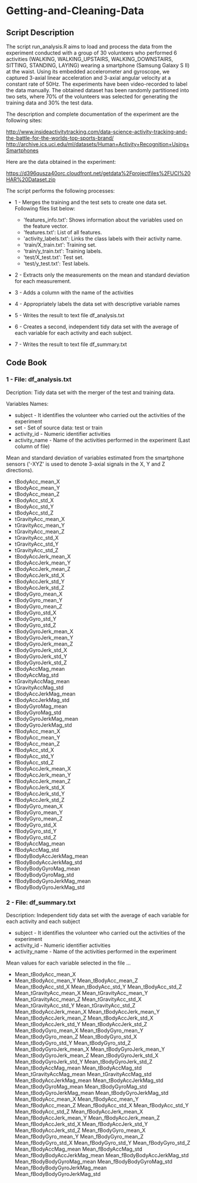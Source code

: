 # Getting-and-Cleaning-Data

## Script Description 

The script run_analysis.R aims to load and process the data from the experiment conducted with a group of 30 volunteers who performed 6 activities (WALKING, WALKING_UPSTAIRS, WALKING_DOWNSTAIRS, SITTING, STANDING, LAYING) wearing a smartphone (Samsung Galaxy S II)  at the waist. Using its embedded accelerometer and gyroscope, we captured 3-axial linear acceleration and 3-axial angular velocity at a constant rate of 50Hz. The experiments have been video-recorded to label the data manually. The obtained dataset has been randomly partitioned into two sets, where 70% of the volunteers was selected for generating the training data and 30% the test data. 

The description and complete documentation of the experiment are the following sites: 

  http://www.insideactivitytracking.com/data-science-activity-tracking-and-the-battle-for-the-worlds-top-sports-brand/
  http://archive.ics.uci.edu/ml/datasets/Human+Activity+Recognition+Using+Smartphones

Here are the data obtained in the experiment:

https://d396qusza40orc.cloudfront.net/getdata%2Fprojectfiles%2FUCI%20HAR%20Dataset.zip 

The script performs the following processes:

* 1 - Merges the training and the test sets to create one data set. 
    Following files list below:
    
    - 'features_info.txt': Shows information about the variables used on the feature vector.
    - 'features.txt': List of all features.
    - 'activity_labels.txt': Links the class labels with their activity name.
    - 'train/X_train.txt': Training set.
    - 'train/y_train.txt': Training labels.
    - 'test/X_test.txt': Test set.
    - 'test/y_test.txt': Test labels.
    
* 2 - Extracts only the measurements on the mean and standard deviation for each measurement.
* 3 - Adds a column with the name of the activities
* 4 - Appropriately labels the data set with descriptive variable names
* 5 - Writes the result to text file df_analysis.txt
* 6 - Creates a second, independent tidy data set with the average of each variable for each activity and each subject.
* 7 - Writes the result to text file df_summary.txt

## Code Book 

### 1 - File:  df_analysis.txt
Decription: Tidy data set with the merger of the test and training data. 

Variables Names:

* subject - It identifies the volunteer who carried out the activities of the experiment
* set - Set of source data: test or train
* activity_id - Numeric identifier activities
* activity_name - Name of the activities performed in the experiment (Last column of file)

Mean and standard deviation of variables estimated from the smartphone sensors ('-XYZ' is used to denote 3-axial signals in the X, Y and Z directions). 

* tBodyAcc_mean_X
* tBodyAcc_mean_Y
* tBodyAcc_mean_Z
* tBodyAcc_std_X
* tBodyAcc_std_Y
* tBodyAcc_std_Z
* tGravityAcc_mean_X
* tGravityAcc_mean_Y
* tGravityAcc_mean_Z
* tGravityAcc_std_X
* tGravityAcc_std_Y
* tGravityAcc_std_Z
* tBodyAccJerk_mean_X
* tBodyAccJerk_mean_Y
* tBodyAccJerk_mean_Z
* tBodyAccJerk_std_X
* tBodyAccJerk_std_Y
* tBodyAccJerk_std_Z
* tBodyGyro_mean_X
* tBodyGyro_mean_Y
* tBodyGyro_mean_Z
* tBodyGyro_std_X
* tBodyGyro_std_Y
* tBodyGyro_std_Z
* tBodyGyroJerk_mean_X
* tBodyGyroJerk_mean_Y
* tBodyGyroJerk_mean_Z
* tBodyGyroJerk_std_X
* tBodyGyroJerk_std_Y
* tBodyGyroJerk_std_Z
* tBodyAccMag_mean
* tBodyAccMag_std
* tGravityAccMag_mean
* tGravityAccMag_std
* tBodyAccJerkMag_mean
* tBodyAccJerkMag_std
* tBodyGyroMag_mean
* tBodyGyroMag_std
* tBodyGyroJerkMag_mean
* tBodyGyroJerkMag_std
* fBodyAcc_mean_X
* fBodyAcc_mean_Y
* fBodyAcc_mean_Z
* fBodyAcc_std_X
* fBodyAcc_std_Y
* fBodyAcc_std_Z
* fBodyAccJerk_mean_X
* fBodyAccJerk_mean_Y
* fBodyAccJerk_mean_Z
* fBodyAccJerk_std_X
* fBodyAccJerk_std_Y
* fBodyAccJerk_std_Z
* fBodyGyro_mean_X
* fBodyGyro_mean_Y
* fBodyGyro_mean_Z
* fBodyGyro_std_X
* fBodyGyro_std_Y
* fBodyGyro_std_Z
* fBodyAccMag_mean
* fBodyAccMag_std
* fBodyBodyAccJerkMag_mean
* fBodyBodyAccJerkMag_std
* fBodyBodyGyroMag_mean
* fBodyBodyGyroMag_std
* fBodyBodyGyroJerkMag_mean
* fBodyBodyGyroJerkMag_std

### 2 - File:  df_summary.txt
Description: Independent tidy data set with the average of each variable for each activity and each subject

* subject - It identifies the volunteer who carried out the activities of the experiment
* activity_id - Numeric identifier activities
* activity_name - Name of the activities performed in the experiment

Mean values for each variable selected in the file ...

* Mean_tBodyAcc_mean_X
* Mean_tBodyAcc_mean_Y
Mean_tBodyAcc_mean_Z
Mean_tBodyAcc_std_X
Mean_tBodyAcc_std_Y
Mean_tBodyAcc_std_Z
Mean_tGravityAcc_mean_X
Mean_tGravityAcc_mean_Y
Mean_tGravityAcc_mean_Z
Mean_tGravityAcc_std_X
Mean_tGravityAcc_std_Y
Mean_tGravityAcc_std_Z
Mean_tBodyAccJerk_mean_X
Mean_tBodyAccJerk_mean_Y
Mean_tBodyAccJerk_mean_Z
Mean_tBodyAccJerk_std_X
Mean_tBodyAccJerk_std_Y
Mean_tBodyAccJerk_std_Z
Mean_tBodyGyro_mean_X
Mean_tBodyGyro_mean_Y
Mean_tBodyGyro_mean_Z
Mean_tBodyGyro_std_X
Mean_tBodyGyro_std_Y
Mean_tBodyGyro_std_Z
Mean_tBodyGyroJerk_mean_X
Mean_tBodyGyroJerk_mean_Y
Mean_tBodyGyroJerk_mean_Z
Mean_tBodyGyroJerk_std_X
Mean_tBodyGyroJerk_std_Y
Mean_tBodyGyroJerk_std_Z
Mean_tBodyAccMag_mean
Mean_tBodyAccMag_std
Mean_tGravityAccMag_mean
Mean_tGravityAccMag_std
Mean_tBodyAccJerkMag_mean
Mean_tBodyAccJerkMag_std
Mean_tBodyGyroMag_mean
Mean_tBodyGyroMag_std
Mean_tBodyGyroJerkMag_mean
Mean_tBodyGyroJerkMag_std
Mean_fBodyAcc_mean_X
Mean_fBodyAcc_mean_Y
Mean_fBodyAcc_mean_Z
Mean_fBodyAcc_std_X
Mean_fBodyAcc_std_Y
Mean_fBodyAcc_std_Z
Mean_fBodyAccJerk_mean_X
Mean_fBodyAccJerk_mean_Y
Mean_fBodyAccJerk_mean_Z
Mean_fBodyAccJerk_std_X
Mean_fBodyAccJerk_std_Y
Mean_fBodyAccJerk_std_Z
Mean_fBodyGyro_mean_X
Mean_fBodyGyro_mean_Y
Mean_fBodyGyro_mean_Z
Mean_fBodyGyro_std_X
Mean_fBodyGyro_std_Y
Mean_fBodyGyro_std_Z
Mean_fBodyAccMag_mean
Mean_fBodyAccMag_std
Mean_fBodyBodyAccJerkMag_mean
Mean_fBodyBodyAccJerkMag_std
Mean_fBodyBodyGyroMag_mean
Mean_fBodyBodyGyroMag_std
Mean_fBodyBodyGyroJerkMag_mean
Mean_fBodyBodyGyroJerkMag_std
